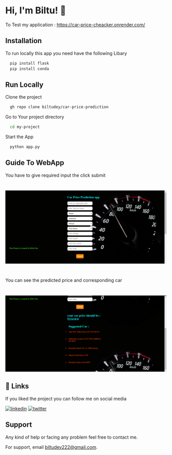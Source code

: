 
# Hi, I'm Biltu! 👋

To Test my application :
https://car-price-cheacker.onrender.com/


## Installation

To run locally this app you need have the following Libary

```bash
  pip install flask
  pip install conda

```
    
## Run Locally

Clone the project


```bash
  gh repo clone biltudey/car-price-prediction
```

Go to Your  project directory

```bash
  cd my-project
```

Start the App

```bash
  python app.py
```


## Guide To WebApp
You have to give required input the click submit
# 
![App Screenshot](https://raw.githubusercontent.com/biltudey/car-price-prediction/main/screenshots/Screenshot1.png)
# 
You can see the predicted price and corresponding car
# 
![App Screenshot](https://raw.githubusercontent.com/biltudey/car-price-prediction/main/screenshots/Screenshot2.png)




## 🔗 Links

If you liked the project you can follow me on social media

[![linkedin](https://img.shields.io/badge/linkedin-0A66C2?style=for-the-badge&logo=linkedin&logoColor=white)](https://www.linkedin.com/in/BiltuDey/)
[![twitter](https://img.shields.io/badge/twitter-1DA1F2?style=for-the-badge&logo=twitter&logoColor=white)](https://twitter.com/CallmeBiltu)



## Support
Any kind of help or facing any problem feel free to contact me.

For support, email biltudey222@gmail.com.

